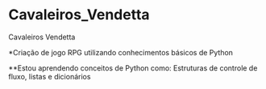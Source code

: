 # Cavaleiros_Vendetta
Cavaleiros Vendetta

*Criação de jogo RPG utilizando conhecimentos básicos de Python

**Estou aprendendo conceitos de Python como: Estruturas de controle de fluxo, listas e dicionários
